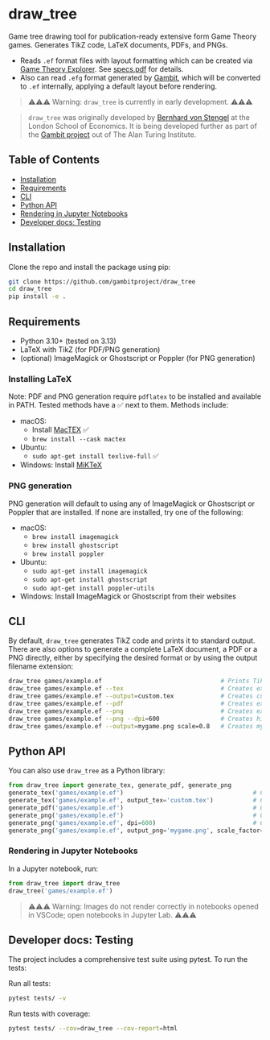 # draw_tree

Game tree drawing tool for publication-ready extensive form Game Theory games. Generates TikZ code, LaTeX documents, PDFs, and PNGs.

- Reads `.ef` format files with layout formatting which can be created via [Game Theory Explorer](https://gametheoryexplorer-a68c7.web.app/). See [specs.pdf](specs.pdf) for details.
- Also can read `.efg` format generated by [Gambit](https://gambitproject.readthedocs.io/en/stable/), which will be converted to `.ef` internally, applying a default layout before rendering.

> ⚠️⚠️⚠️ Warning: `draw_tree` is currently in early development. ⚠️⚠️⚠️

> `draw_tree` was originally developed by [Bernhard von Stengel](https://www.lse.ac.uk/people/bernhard-von-stengel) at the London School of Economics. It is being developed further as part of the [Gambit project](https://www.gambit-project.org) out of The Alan Turing Institute.

## Table of Contents

- [Installation](#installation)
- [Requirements](#requirements)
- [CLI](#cli)
- [Python API](#python-api)
- [Rendering in Jupyter Notebooks](#rendering-in-jupyter-notebooks)
- [Developer docs: Testing](#developer-docs-testing)

## Installation

Clone the repo and install the package using pip:

```bash
git clone https://github.com/gambitproject/draw_tree
cd draw_tree
pip install -e .
```

## Requirements

- Python 3.10+ (tested on 3.13)
- LaTeX with TikZ (for PDF/PNG generation)
- (optional) ImageMagick or Ghostscript or Poppler (for PNG generation)

### Installing LaTeX

Note: PDF and PNG generation require `pdflatex` to be installed and available in PATH. Tested methods have a ✅ next to them. Methods include:

- macOS:
    - Install [MacTEX](https://www.tug.org/mactex/mactex-download.html) ✅
    - `brew install --cask mactex`
- Ubuntu:
    - `sudo apt-get install texlive-full` ✅
- Windows: Install [MiKTeX](https://miktex.org/download)

### PNG generation

PNG generation will default to using any of ImageMagick or Ghostscript or Poppler that are installed. If none are installed, try one of the following:
- macOS:
    - `brew install imagemagick`
    - `brew install ghostscript`
    - `brew install poppler`
- Ubuntu:
    - `sudo apt-get install imagemagick`
    - `sudo apt-get install ghostscript`
    - `sudo apt-get install poppler-utils`
- Windows: Install ImageMagick or Ghostscript from their websites

## CLI

By default, `draw_tree` generates TikZ code and prints it to standard output.
There are also options to generate a complete LaTeX document, a PDF or a PNG directly, either by specifying the desired format or by using the output filename extension:

```bash
draw_tree games/example.ef                                 # Prints TikZ code to stdout
draw_tree games/example.ef --tex                           # Creates example.tex
draw_tree games/example.ef --output=custom.tex             # Creates custom.tex
draw_tree games/example.ef --pdf                           # Creates example.pdf
draw_tree games/example.ef --png                           # Creates example.png
draw_tree games/example.ef --png --dpi=600                 # Creates high-res example.png (72-2400, default: 300)
draw_tree games/example.ef --output=mygame.png scale=0.8   # Creates mygame.png with 0.8 scaling (0.01 to 100)
```

## Python API

You can also use `draw_tree` as a Python library:

```python
from draw_tree import generate_tex, generate_pdf, generate_png
generate_tex('games/example.ef')                                    # Creates example.tex
generate_tex('games/example.ef', output_tex='custom.tex')           # Creates custom.tex
generate_pdf('games/example.ef')                                    # Creates example.pdf
generate_png('games/example.ef')                                    # Creates example.png
generate_png('games/example.ef', dpi=600)                           # Creates high-res example.png (72-2400, default: 300)
generate_png('games/example.ef', output_png='mygame.png', scale_factor=0.8)    # Creates mygame.png with 0.8 scaling (0.01 to 100)
```

### Rendering in Jupyter Notebooks

In a Jupyter notebook, run:

```python
from draw_tree import draw_tree
draw_tree('games/example.ef')
```

> ⚠️⚠️⚠️ Warning: Images do not render correctly in notebooks opened in VSCode; open notebooks in Jupyter Lab. ⚠️⚠️⚠️

## Developer docs: Testing

The project includes a comprehensive test suite using pytest. To run the tests:

Run all tests:
```bash
pytest tests/ -v
```

Run tests with coverage:
```bash
pytest tests/ --cov=draw_tree --cov-report=html
```
